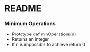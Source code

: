 # README

### Minimum Operations
 - Prototype def minOperations(n)
 - Returns an integer
 - If n is impossible to achieve return 0
